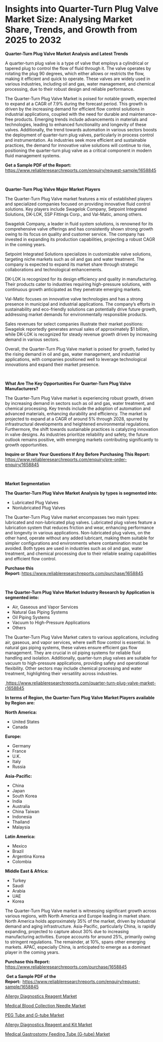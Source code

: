 <p><h1>Insights into Quarter-Turn Plug Valve Market Size: Analysing Market Share, Trends, and Growth from 2025 to 2032</h1></p><p><strong>Quarter-Turn Plug Valve Market Analysis and Latest Trends</strong></p>
<p><p>A quarter-turn plug valve is a type of valve that employs a cylindrical or tapered plug to control the flow of fluid through it. The valve operates by rotating the plug 90 degrees, which either allows or restricts the flow, making it efficient and quick to operate. These valves are widely used in various industries, including oil and gas, water management, and chemical processing, due to their robust design and reliable performance.</p><p>The Quarter-Turn Plug Valve Market is poised for notable growth, expected to expand at a CAGR of 7.9% during the forecast period. This growth is driven by the increasing demand for efficient flow control solutions in industrial applications, coupled with the need for durable and maintenance-free products. Emerging trends include advancements in materials and technologies, leading to enhanced functionality and longevity of these valves. Additionally, the trend towards automation in various sectors boosts the deployment of quarter-turn plug valves, particularly in process control and instrumentation. As industries seek more efficient and sustainable practices, the demand for innovative valve solutions will continue to rise, positioning the quarter-turn plug valve as a critical component in modern fluid management systems.</p></p>
<p><strong>Get a Sample PDF of the Report:&nbsp;</strong> <a href="https://www.reliableresearchreports.com/enquiry/request-sample/1658845?utm_campaign=32&utm_medium=2&utm_source=Github&utm_content=ia&utm_term=23032025&utm_id=quarter-turn-plug-valve">https://www.reliableresearchreports.com/enquiry/request-sample/1658845</a></p>
<p>&nbsp;</p>
<p><strong>Quarter-Turn Plug Valve Major Market Players</strong></p>
<p><p>The Quarter-Turn Plug Valve market features a mix of established players and specialized companies focused on providing innovative fluid control solutions. Key players include Swagelok Company, Setpoint Integrated Solutions, DK-LOK, SSP Fittings Corp., and Val-Matic, among others.</p><p>Swagelok Company, a leader in fluid system solutions, is renowned for its comprehensive valve offerings and has consistently shown strong growth owing to its focus on quality and customer service. The company has invested in expanding its production capabilities, projecting a robust CAGR in the coming years.</p><p>Setpoint Integrated Solutions specializes in customizable valve solutions, targeting niche markets such as oil and gas and water treatment. The company is expected to expand its market share through strategic collaborations and technological enhancements.</p><p>DK-LOK is recognized for its design efficiency and quality in manufacturing. Their products cater to industries requiring high-pressure solutions, with continuous growth anticipated as they penetrate emerging markets.</p><p>Val-Matic focuses on innovative valve technologies and has a strong presence in municipal and industrial applications. The company’s efforts in sustainability and eco-friendly solutions can potentially drive future growth, addressing market demands for environmentally responsible products.</p><p>Sales revenues for select companies illustrate their market positions: Swagelok reportedly generates annual sales of approximately $1 billion, while DK-LOK is recognized for steady revenue growth driven by increasing demand in various sectors.</p><p>Overall, the Quarter-Turn Plug Valve market is poised for growth, fueled by the rising demand in oil and gas, water management, and industrial applications, with companies positioned well to leverage technological innovations and expand their market presence.</p></p>
<p>&nbsp;</p>
<p><strong>What Are The Key Opportunities For Quarter-Turn Plug Valve Manufacturers?</strong></p>
<p><p>The Quarter-Turn Plug Valve market is experiencing robust growth, driven by increasing demand in sectors such as oil and gas, water treatment, and chemical processing. Key trends include the adoption of automation and advanced materials, enhancing durability and efficiency. The market is projected to expand at a CAGR of around 5% through 2028, spurred by infrastructural developments and heightened environmental regulations. Furthermore, the shift towards sustainable practices is catalyzing innovation in valve designs. As industries prioritize reliability and safety, the future outlook remains positive, with emerging markets contributing significantly to growth opportunities.</p></p>
<p><strong>Inquire or Share Your Questions If Any Before Purchasing This Report:</strong> <a href="https://www.reliableresearchreports.com/enquiry/pre-order-enquiry/1658845?utm_campaign=32&utm_medium=2&utm_source=Github&utm_content=ia&utm_term=23032025&utm_id=quarter-turn-plug-valve">https://www.reliableresearchreports.com/enquiry/pre-order-enquiry/1658845</a></p>
<p>&nbsp;</p>
<p><strong>Market Segmentation</strong></p>
<p><strong>The Quarter-Turn Plug Valve Market Analysis by types is segmented into:</strong></p>
<p><ul><li>Lubricated Plug Valves</li><li>Nonlubricated Plug Valves</li></ul></p>
<p><p>The Quarter-Turn Plug Valve market encompasses two main types: lubricated and non-lubricated plug valves. Lubricated plug valves feature a lubrication system that reduces friction and wear, enhancing performance and longevity in various applications. Non-lubricated plug valves, on the other hand, operate without any added lubricant, making them suitable for simpler configurations and environments where contamination must be avoided. Both types are used in industries such as oil and gas, water treatment, and chemical processing due to their reliable sealing capabilities and efficient flow control.</p></p>
<p><strong>Purchase this Report:&nbsp;</strong><a href="https://www.reliableresearchreports.com/purchase/1658845?utm_campaign=32&utm_medium=2&utm_source=Github&utm_content=ia&utm_term=23032025&utm_id=quarter-turn-plug-valve">https://www.reliableresearchreports.com/purchase/1658845</a></p>
<p>&nbsp;</p>
<p><strong>The Quarter-Turn Plug Valve Market Industry Research by Application is segmented into:</strong></p>
<p><ul><li>Air, Gaseous and Vapor Services</li><li>Natural Gas Piping Systems</li><li>Oil Piping Systems</li><li>Vacuum to High-Pressure Applications</li><li>Others</li></ul></p>
<p><p>The Quarter-Turn Plug Valve Market caters to various applications, including air, gaseous, and vapor services, where swift flow control is essential. In natural gas piping systems, these valves ensure efficient gas flow management. They are crucial in oil piping systems for reliable fluid handling and isolation. Additionally, quarter-turn plug valves are suitable for vacuum to high-pressure applications, providing safety and operational flexibility. Other sectors may include chemical processing and water treatment, highlighting their versatility across industries.</p></p>
<p><a href="https://www.reliableresearchreports.com/quarter-turn-plug-valve-market-r1658845?utm_campaign=32&utm_medium=2&utm_source=Github&utm_content=ia&utm_term=23032025&utm_id=quarter-turn-plug-valve">&nbsp;https://www.reliableresearchreports.com/quarter-turn-plug-valve-market-r1658845</a></p>
<p><strong>In terms of Region, the Quarter-Turn Plug Valve Market Players available by Region are:</strong></p>
<p>
    <p> <strong> North America: </strong>
        <ul>
            <li>United States</li>
            <li>Canada</li>
        </ul>
        </p> 
    <p> <strong> Europe: </strong>
        <ul>
            <li>Germany</li>
            <li>France</li>
            <li>U.K.</li>
            <li>Italy</li>
            <li>Russia</li>
        </ul>
        </p> 
    <p> <strong> Asia-Pacific: </strong>
        <ul>
            <li>China</li>
            <li>Japan</li>
            <li>South Korea</li>
            <li>India</li>
            <li>Australia</li>
            <li>China Taiwan</li>
            <li>Indonesia</li>
            <li>Thailand</li>
            <li>Malaysia</li>
        </ul>
        </p> 
    <p> <strong> Latin America: </strong>
        <ul>
            <li>Mexico</li>
            <li>Brazil</li>
            <li>Argentina Korea</li>
            <li>Colombia</li>
        </ul>
        </p> 
    <p> <strong> Middle East & Africa: </strong>
        <ul>
            <li>Turkey</li>
            <li>Saudi</li>
            <li>Arabia</li>
            <li>UAE</li>
            <li>Korea</li>
        </ul>
    </p>
    </p>
<p><p>The Quarter-Turn Plug Valve market is witnessing significant growth across various regions, with North America and Europe leading in market share. North America holds approximately 35% of the market, driven by industrial demand and aging infrastructure. Asia-Pacific, particularly China, is rapidly expanding, projected to capture about 30% due to increasing manufacturing activities. Europe accounts for around 25%, primarily owing to stringent regulations. The remainder, at 10%, spans other emerging markets. APAC, especially China, is anticipated to emerge as a dominant player in the coming years.</p></p>
<p><strong>Purchase this Report: </strong><a href="https://www.reliableresearchreports.com/purchase/1658845?utm_campaign=32&utm_medium=2&utm_source=Github&utm_content=ia&utm_term=23032025&utm_id=quarter-turn-plug-valve">https://www.reliableresearchreports.com/purchase/1658845</a></p>
<p>&nbsp;<strong>Get a Sample PDF of the Report:&nbsp;&nbsp;</strong><a href="https://www.reliableresearchreports.com/enquiry/request-sample/1658845?utm_campaign=32&utm_medium=2&utm_source=Github&utm_content=ia&utm_term=23032025&utm_id=quarter-turn-plug-valve">https://www.reliableresearchreports.com/enquiry/request-sample/1658845</a></p>
<p><strong></strong></p>
<p><p><a href="https://github.com/seibttullyjh/Market-Research-Report-List-1/blob/main/allergy-diagnostics-reagent-market.md?utm_campaign=32&utm_medium=2&utm_source=Github&utm_content=ia&utm_term=23032025&utm_id=quarter-turn-plug-valve">Allergy Diagnostics Reagent Market</a></p><p><a href="https://github.com/billejuman43/Market-Research-Report-List-1/blob/main/medical-blood-collection-needle-market.md?utm_campaign=32&utm_medium=2&utm_source=Github&utm_content=ia&utm_term=23032025&utm_id=quarter-turn-plug-valve">Medical Blood Collection Needle Market</a></p><p><a href="https://github.com/shroffuhpa/Market-Research-Report-List-1/blob/main/peg-tube-and-g-tube-market.md?utm_campaign=32&utm_medium=2&utm_source=Github&utm_content=ia&utm_term=23032025&utm_id=quarter-turn-plug-valve">PEG Tube and G-tube Market</a></p><p><a href="https://github.com/dafertsuria/Market-Research-Report-List-1/blob/main/allergy-diagnostics-reagent-and-kit-market.md?utm_campaign=32&utm_medium=2&utm_source=Github&utm_content=ia&utm_term=23032025&utm_id=quarter-turn-plug-valve">Allergy Diagnostics Reagent and Kit Market</a></p><p><a href="https://github.com/pockettifere14/Market-Research-Report-List-1/blob/main/medical-gastrostomy-feeding-tube-g-tube-market.md?utm_campaign=32&utm_medium=2&utm_source=Github&utm_content=ia&utm_term=23032025&utm_id=quarter-turn-plug-valve">Medical Gastrostomy Feeding Tube (G-tube) Market</a></p></p>